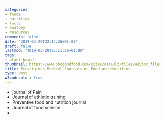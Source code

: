```yaml
---
categories:
- foods
- nutrition
- facts
- anatomy
- resources
comments: false
date: "2019-03-29T22:11:26+01:00"
draft: false
lastmod: "2019-03-29T22:11:26+01:00"
tags:
- plant based
thumbnail: https://www.bbcgoodfood.com/sites/default/files/editor_files/2017/11/plant-based-diet-guide-main-image-700-350.jpg
title: Prestigious Medical Journals on Food and Nutrition
type: post
w3codecolor: true
---
```


* journal of Pain
* Journal of athletic training
* Preventive food and nutrition journal
* Journal of food science
* 